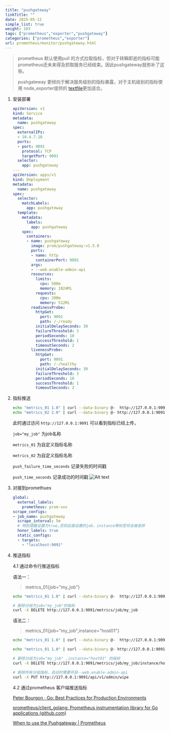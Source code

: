 ```yaml
---
title: "pushgateway"
linkTitle: ""
date: 2025-05-12
simple_list: true
weight: 103
tags: ["prometheus","exporter","pushgateway"]
categories: ["prometheus","exporter"]
url: prometheus/monitor/pushgateway.html
---
```




> prometheus 默认使用pull 的方式拉取指标，但对于转瞬即逝的指标可能prometheus还未来得及抓取服务已经结束。因此pushgateway就弥补了这些。
>
> pushgateway 更倾向于解决服务级别的指标暴露，对于主机级别的指标使用 node_exporter提供的 [textfile](https://github.com/prometheus/node_exporter/blob/master/README.md#textfile-collector)更加适合。



1. 安装部署
   ```yaml
   apiVersion: v1
   kind: Service
   metadata:
     name: pushgateway
   spec:
     externalIPs:
     - 10.4.7.10
     ports:
     - port: 9091
       protocol: TCP
       targetPort: 9091
     selector:
       app: pushgateway
   ---
   apiVersion: apps/v1
   kind: Deployment
   metadata:
     name: pushgateway
   spec:
     selector:
       matchLabels:
         app: pushgateway
     template:
       metadata:
         labels:
           app: pushgateway
       spec:
         containers:
         - name: pushgateway
           image: prom/pushgateway:v1.5.0
           ports:
           - name: http
             containerPort: 9091
           args:
           - --web.enable-admin-api
           resources:
             limits:
               cpu: 500m
               memory: 1024Mi
             requests:
               cpu: 200m
               memory: 512Mi
           readinessProbe:
             httpGet: 
               port: 9091
               path: /-/ready
             initialDelaySeconds: 30
             failureThreshold: 3
             periodSeconds: 10
             successThreshold: 1
             timeoutSeconds: 2
           livenessProbe:
             httpGet: 
               port: 9091
               path: /-/healthy
             initialDelaySeconds: 30
             failureThreshold: 3
             periodSeconds: 10
             successThreshold: 1
             timeoutSeconds: 2
   ```
   
2. 指标推送
   ```bash
   echo "metrics_01 1.0" | curl --data-binary @-  http://127.0.0.1:9091/metrics/job/my_job
   echo "metrics_02 2.0" | curl --data-binary @- http://127.0.0.1:9091/metrics/job/my_job
   ```
   此时通过访问 `http://127.0.0.1:9091` 可以看到指标已经上传，

   `job="my_job"`  为job名称

   `metrics_01` 为自定义指标名称
   
   `metrics_02` 为自定义指标名称
   
   `push_failure_time_seconds`  记录失败的时间戳
   
   `push_time_seconds`  记录成功的时间戳
   ![Alt text](../docs/prometheus/monitor/pushgateway01.png)
   
   
   
4. 对接到promethues

   ```yaml
   global:
     external_labels:
       prometheus: prom-xxx
   scrape_configs:
   - job_name: pushgateway
     scrape_interval: 5m
     # 特别提醒设置为true,否则后面设置的job，instance等标签将会被舍弃
     honor_labels: true
     static_configs:
     - targets:
       - "localhost:9091"
   ```
   
4. 推送指标

   4.1 通过命令行推送指标

   语法一：

   > metrics_01{job="my_job"}

   ```bash
   echo "metrics_01 1.0" | curl --data-binary @-  http://127.0.0.1:9091/metrics/job/my_job
   ```

   ```bash
   # 删除分组为job="my_job"的指标
   curl -X DELETE http://127.0.0.1:9091/metrics/job/my_job
   ```

   

   语法二：

   >metrics_01{job="my_job",instance="host01"}

   ```bash
   echo "metrics_01 1.0" | curl --data-binary @-  http://127.0.0.1:9091/metrics/job/my_job/instance/host01
   ```

   ```bash
   echo "metrics_01 1.0" | curl --data-binary @- http://127.0.0.1:9091/metrics/job/my_job/instance/host01/env/test
   ```

   

   ```bash
   # 删除分组为job="my_job" ,instance="host01" 的指标
   curl -X DELETE http://127.0.0.1:9091/metrics/job/my_job/instance/host01
   ```

   ```bash
   # 删除所有分组指标，启动时需要开启--web.enable-admin-api
   curl -X PUT http://127.0.0.1:9091/api/v1/admin/wipe
   ```

   

   4.2 通过prometheus 客户端推送指标

   

   [Peter Bourgon · Go: Best Practices for Production Environments](http://peter.bourgon.org/go-in-production/#formatting-and-style)

   [prometheus/client_golang: Prometheus instrumentation library for Go applications (github.com)](https://github.com/prometheus/client_golang)

   [When to use the Pushgateway | Prometheus](https://prometheus.io/docs/practices/pushing/)

   

   